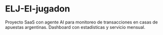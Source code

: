 # ELJ-El-jugadon
Proyecto SaaS con agente AI para monitoreo de transacciones en casas de apuestas argentinas. Dashboard con estadísticas y servicio mensual.
